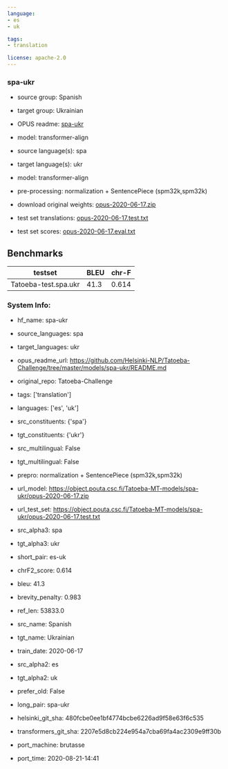 ```yaml
---
language: 
- es
- uk

tags:
- translation

license: apache-2.0
---
```


### spa-ukr

* source group: Spanish 
* target group: Ukrainian 
*  OPUS readme: [spa-ukr](https://github.com/Helsinki-NLP/Tatoeba-Challenge/tree/master/models/spa-ukr/README.md)

*  model: transformer-align
* source language(s): spa
* target language(s): ukr
* model: transformer-align
* pre-processing: normalization + SentencePiece (spm32k,spm32k)
* download original weights: [opus-2020-06-17.zip](https://object.pouta.csc.fi/Tatoeba-MT-models/spa-ukr/opus-2020-06-17.zip)
* test set translations: [opus-2020-06-17.test.txt](https://object.pouta.csc.fi/Tatoeba-MT-models/spa-ukr/opus-2020-06-17.test.txt)
* test set scores: [opus-2020-06-17.eval.txt](https://object.pouta.csc.fi/Tatoeba-MT-models/spa-ukr/opus-2020-06-17.eval.txt)

## Benchmarks

| testset               | BLEU  | chr-F |
|-----------------------|-------|-------|
| Tatoeba-test.spa.ukr 	| 41.3 	| 0.614 |


### System Info: 
- hf_name: spa-ukr

- source_languages: spa

- target_languages: ukr

- opus_readme_url: https://github.com/Helsinki-NLP/Tatoeba-Challenge/tree/master/models/spa-ukr/README.md

- original_repo: Tatoeba-Challenge

- tags: ['translation']

- languages: ['es', 'uk']

- src_constituents: {'spa'}

- tgt_constituents: {'ukr'}

- src_multilingual: False

- tgt_multilingual: False

- prepro:  normalization + SentencePiece (spm32k,spm32k)

- url_model: https://object.pouta.csc.fi/Tatoeba-MT-models/spa-ukr/opus-2020-06-17.zip

- url_test_set: https://object.pouta.csc.fi/Tatoeba-MT-models/spa-ukr/opus-2020-06-17.test.txt

- src_alpha3: spa

- tgt_alpha3: ukr

- short_pair: es-uk

- chrF2_score: 0.614

- bleu: 41.3

- brevity_penalty: 0.983

- ref_len: 53833.0

- src_name: Spanish

- tgt_name: Ukrainian

- train_date: 2020-06-17

- src_alpha2: es

- tgt_alpha2: uk

- prefer_old: False

- long_pair: spa-ukr

- helsinki_git_sha: 480fcbe0ee1bf4774bcbe6226ad9f58e63f6c535

- transformers_git_sha: 2207e5d8cb224e954a7cba69fa4ac2309e9ff30b

- port_machine: brutasse

- port_time: 2020-08-21-14:41